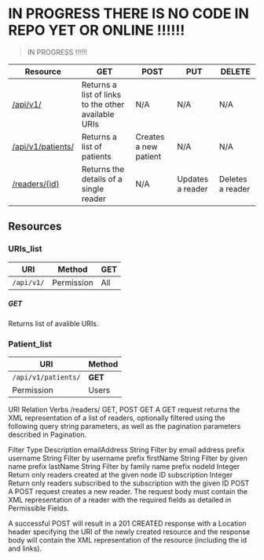 # IN PROGRESS THERE IS NO CODE IN REPO YET OR ONLINE !!!!!!
> IN PROGRESS !!!!!!



| Resource                                              | GET                                                 | POST                                  | PUT                               | DELETE                                      |
| ----------------------------------------------------- | --------------------------------------------------- | ------------------------------------- | --------------------------------- | ------------------------------------------- |
| [/api/v1/](#URIs_list)                             | Returns a list of links to the other available URIs | N/A                                   | N/A                               | N/A                                         |
| [/api/v1/patients/](#Patient_list)                                 | Returns a list of patients                           | Creates a new patient                  | N/A                               | N/A                                         |
| [/readers/{id}](#reader)                             | Returns the details of a single reader              | N/A                                   | Updates a reader                  | Deletes a reader                            |


## Resources
### URIs_list

| URI | Method   |**GET** |
| --- |  ------- |  ------- |
| `/api/v1/`  | Permission |All      |


##### GET

Returns list of avalible URIs.

### Patient_list

| URI | Method   |
| --- |  ------- |
| `/api/v1/patients/`  | **GET** |
| Permission | Users      | 

URI	Relation	Verbs
/readers/		GET, POST
GET
A GET request returns the XML representation of a list of readers, optionally filtered using the following query string parameters, as well as the pagination parameters described in Pagination.

Filter	Type	Description
emailAddress	String	Filter by email address prefix
username	String	Filter by username prefix
firstName	String	Filter by given name prefix
lastName	String	Filter by family name prefix
nodeId	Integer	Return only readers created at the given node ID
subscription	Integer	Return only readers subscribed to the subscription with the given ID
POST
A POST request creates a new reader. The request body must contain the XML representation of a reader with the required fields as detailed in Permissible Fields.

A successful POST will result in a 201 CREATED response with a Location header specifying the URI of the newly created resource and the response body will contain the XML representation of the resource (including the id and links).

